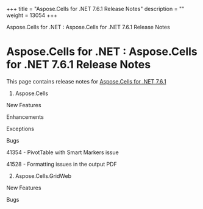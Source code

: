+++
title = "Aspose.Cells for .NET 7.6.1 Release Notes" 
description = "" 
weight = 13054 
+++

Aspose.Cells for .NET : Aspose.Cells for .NET 7.6.1 Release Notes  

# Aspose.Cells for .NET : Aspose.Cells for .NET 7.6.1 Release Notes


This page contains release notes for [Aspose.Cells for .NET 7.6.1](http://www.aspose.com/downloads/cells/net/new-releases/aspose.cells-for-.net-7.6.1/)

1) Aspose.Cells

New Features

Enhancements

Exceptions

Bugs

41354 - PivotTable with Smart Markers issue

41528 - Formatting issues in the output PDF

2) Aspose.Cells.GridWeb

New Features

Bugs


